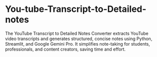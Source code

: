 # You-tube-Transcript-to-Detailed-notes
The YouTube Transcript to Detailed Notes Converter extracts YouTube video transcripts and generates structured, concise notes using Python, Streamlit, and Google Gemini Pro. It simplifies note-taking for students, professionals, and content creators, saving time and effort.
